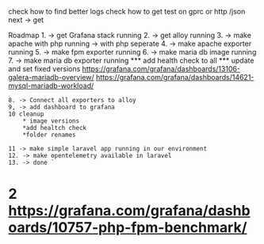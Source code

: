 check how to find better logs
check how to get test on gprc or http /json
next -> get 

Roadmap 
    1. -> get Grafana stack running
    2. -> get alloy running 
    3. -> make apache with php running -> with php seperate
    4. -> make apache exporter running
    5. -> make fpm exporter running
    6. -> make maria db image running
    7. -> make maria db exporter running
            *** add health check to all
            *** update and set fixed versions
            https://grafana.com/grafana/dashboards/13106-galera-mariadb-overview/
            https://grafana.com/grafana/dashboards/14621-mysql-mariadb-workload/
            
    8. -> Connect all exporters to alloy
    9, -> add dashboard to grafana
    10 cleanup
        * image versions
        *add healtch check
        *folder renames

    11 -> make simple laravel app running in our environment
    12. -> make opentelemetry available in laravel
    13. -> done `


# 2 https://grafana.com/grafana/dashboards/10757-php-fpm-benchmark/